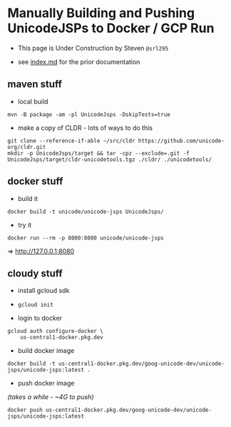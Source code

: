 # Manually Building and Pushing UnicodeJSPs to Docker / GCP Run

- This page is Under Construction by Steven `@srl295`

- see [index.md](./index.md) for the prior documentation

## maven stuff

- local build

```
mvn -B package -am -pl UnicodeJsps -DskipTests=true
```

- make a copy of CLDR - lots of ways to do this

```
git clone --reference-if-able ~/src/cldr https://github.com/unicode-org/cldr.git
mkdir -p UnicodeJsps/target && tar -cpz --exclude=.git -f UnicodeJsps/target/cldr-unicodetools.tgz ./cldr/ ./unicodetools/
```

## docker stuff

- build it

```
docker build -t unicode/unicode-jsps UnicodeJsps/
```

- try it

```
docker run --rm -p 8080:8080 unicode/unicode-jsps
```

=> <http://127.0.0.1:8080>


## cloudy stuff

- install gcloud sdk

- `gcloud init`

- login to docker

```
gcloud auth configure-docker \
    us-central1-docker.pkg.dev
```

- build docker image

```
docker build -t us-central1-docker.pkg.dev/goog-unicode-dev/unicode-jsps/unicode-jsps:latest .
```

- push docker image

_(takes a while - ~4G to push)_

```
docker push us-central1-docker.pkg.dev/goog-unicode-dev/unicode-jsps/unicode-jsps:latest
```
